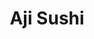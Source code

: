 ---
layout: place
title: "Aji Sushi"
permalink: /texas/college-station/aji-sushi.html
stateAbbr: TX
stateName: Texas
cityName: College Station
place_id: ChIJRygRQXqERoYREnBbnmOW-CY
photos:
  - name: >-
      places/ChIJRygRQXqERoYREnBbnmOW-CY/photos/AeeoHcInabzqzRjS1xOECrUL7SEfKmzW6M29oWIBt5MJXWIvqDs6Mys4bjNCoORwGwVcUjC-jOur9oXfM8LXF5r0kmrd0SEOsuGu06luYimb7peU6xC2UmQAzkQEZ9Hzpw-9IaWIixkq4WeMgGEn2DTcX2cBNUrk-uAERZrE7Gec8p5VS66uXLm9JPIYAcwHAZUmCnP7mSOyeVE3YAD_z5deSIiMBP4glyVn4zzLr5cbfavFuwlhe9LHq-LWAgfA2jaXJGaKXnXCYYpWtsMBpsg7KvsXjEkV_J7jCJH8ozv7iHgCsg
    widthPx: 960
    heightPx: 720
    authorAttributions:
      - displayName: Aji Sushi
        uri: https://maps.google.com/maps/contrib/105473085282926706972
        photoUri: >-
          https://lh3.googleusercontent.com/a/ACg8ocLee8Ne4Y_oerN90UWbD_razlIrWO5XFwJbYbeRmN4as1MAFA=s100-p-k-no-mo
    flagContentUri: >-
      https://www.google.com/local/imagery/report/?cb_client=maps_api_places.places_api&image_key=!1e10!2sAF1QipMlGiDj4xJ5GRIZBbRkVyHRKzt88r7e5XU60uiN&hl=en-US
    googleMapsUri: >-
      https://www.google.com/maps/place//data=!3m4!1e2!3m2!1sAF1QipMlGiDj4xJ5GRIZBbRkVyHRKzt88r7e5XU60uiN!2e10!4m2!3m1!1s0x8646847a41112847:0x26f896639e5b7012
  - name: >-
      places/ChIJRygRQXqERoYREnBbnmOW-CY/photos/AeeoHcIx_EVXJuwbOjuojml91oBE_ZMos8Vclxsf4sGrZ4FcYlsFj5Ln4nuyKu6YlmSEAFn_FKVqZT949mLBDwyMotp3dm2NP6yqPqD15atTwQLFoHpUQ1HzRrhEDfok5zJrLKzEinDv0pPEVZm_TPxW41uvICegsJezcUgdiIVsrEM48jfGEitfBcjV_tPnbSqAAiKRADlKt6Sh-9xlPZ5sKOfLz1LssEpW6JubbQi0BWLd3idHlnc7D905sLzPqSlIOIxTIhZ1ZNm6Ci-VwAFM_8UIqtT-lW3AoYc0zrjqPHvU7w
    widthPx: 1887
    heightPx: 1415
    authorAttributions:
      - displayName: Aji Sushi
        uri: https://maps.google.com/maps/contrib/105473085282926706972
        photoUri: >-
          https://lh3.googleusercontent.com/a/ACg8ocLee8Ne4Y_oerN90UWbD_razlIrWO5XFwJbYbeRmN4as1MAFA=s100-p-k-no-mo
    flagContentUri: >-
      https://www.google.com/local/imagery/report/?cb_client=maps_api_places.places_api&image_key=!1e10!2sAF1QipOUDKzACuQbEz86FApb_syIWch5RG_EBqvvxZ5g&hl=en-US
    googleMapsUri: >-
      https://www.google.com/maps/place//data=!3m4!1e2!3m2!1sAF1QipOUDKzACuQbEz86FApb_syIWch5RG_EBqvvxZ5g!2e10!4m2!3m1!1s0x8646847a41112847:0x26f896639e5b7012
  - name: >-
      places/ChIJRygRQXqERoYREnBbnmOW-CY/photos/AeeoHcKEXl-H8NH1m3mCH_zgFVkbD7CSKmJqBqK6EhGupB1V4P0nlWd0Yl1HDyiRskeX1dP8RfsHGNLXmWXcwFxuJhSQ5uzBWrGbtChGHdeyMi2wt88W4EfXExpTBGGoHr9BpSnbPt221kGg4NDZbmxC59PzfkUceFF1gWwM-dzgNS7wzi2KnNWHnziXAGuSRtOLITt8A1laW2MBrn7ORI3QDHmQ1HkRhq-H8WgGqk8shiuo6I3hsbx1H-I0pGwp52fNMBlG09XQFDVXrK-z3tk_h0A8V_OnM7OmnWkjaOUw0KfqilH3vCaljmk1TZuSpvoCQ47Pu6RyZiVSrr93jgD5GvpTWrk1mIzPX4qjLBSAIYZRGkCmE03mLlieoYvMvOdkiuL1jgZljkZ59TNbkkfUCZL1NQYFRnt_00kEPe3nt41qTWQ
    widthPx: 4000
    heightPx: 3000
    authorAttributions:
      - displayName: Brandon Matula
        uri: https://maps.google.com/maps/contrib/103438962484009320626
        photoUri: >-
          https://lh3.googleusercontent.com/a/ACg8ocJTSJmhRaCGRLeu11niufXGxpLvDsuO_FBYkuv87kcjRHCdtQ=s100-p-k-no-mo
    flagContentUri: >-
      https://www.google.com/local/imagery/report/?cb_client=maps_api_places.places_api&image_key=!1e10!2sCIHM0ogKEICAgIC7zsSqiwE&hl=en-US
    googleMapsUri: >-
      https://www.google.com/maps/place//data=!3m4!1e2!3m2!1sCIHM0ogKEICAgIC7zsSqiwE!2e10!4m2!3m1!1s0x8646847a41112847:0x26f896639e5b7012
  - name: >-
      places/ChIJRygRQXqERoYREnBbnmOW-CY/photos/AeeoHcIt6rgjh1aKGnqcFG4x6qcuJzLi-cfpKw_d1Cv5rTZdEU6jPKglvmQBG_En8w2E7fAzqieSSwWICFdYArIX-mzGyKODzzD6YfRJXG5sX-4A2iBpetR650rZHMTCWtl_Z_RjLpiqFKPNAZ1KHiggCVrP1-mNW9t39FbWtW1I8a-PR_Bdo-e4QOJdc1TvhnF_P-WGKt6-EYrajNX9BbT6i8SSqNr7oeeznQEIZpaGSGdCaMAci7UClioNP8vH9SmSs8Xc4HVGGaQUiod3Gnd2V6qLUCO16iDQzaYk4riT0bFalu6GZiM8IW0hfICw4fRivuB_XWhqElrLBNZ_cUlLf08fB7hy7lXcEUf6sKmM6V368YBkdwYeKu_JEBZfYhwqQy_DqHUM_TD-COyMaNTiGI4SjHtJJkOnCu7MUOE9f1nS2A
    widthPx: 3024
    heightPx: 4032
    authorAttributions:
      - displayName: Carlos Santos
        uri: https://maps.google.com/maps/contrib/103800747710929669019
        photoUri: >-
          https://lh3.googleusercontent.com/a-/ALV-UjXuaOKXeBehLOXy4JSL9KLrBvcbHDr-EQ1ojnpjo8Zhim0SHQrz=s100-p-k-no-mo
    flagContentUri: >-
      https://www.google.com/local/imagery/report/?cb_client=maps_api_places.places_api&image_key=!1e10!2sCIHM0ogKEICAgID_tdfqGA&hl=en-US
    googleMapsUri: >-
      https://www.google.com/maps/place//data=!3m4!1e2!3m2!1sCIHM0ogKEICAgID_tdfqGA!2e10!4m2!3m1!1s0x8646847a41112847:0x26f896639e5b7012
  - name: >-
      places/ChIJRygRQXqERoYREnBbnmOW-CY/photos/AeeoHcIGDB_RhHgNGpKjM3J4tY98OLg5gUWE-lFG1Q917nXcuuvv8RM5j6XoWRRXFkJ5ItUBlMopKcCOukwB373TfGtIx84bFKEuhlDndFke5dST9XQ6jq-zKGtsk2ktxvWmfkWnExQycPmm_IV9Tb3y8AmHLu39tnCi26hVc-J4kMYbZR2r_SSknff1rsGvQIekc4sJUnLRWbXI2dYvco5q2yWu0HDN2VNE6Fw9_y6ULRZS1yojv5lqrtVhbVJT9KEXkUXP93bF_bslQkUANSkfwmaBdnbLdcbenCPaTOdvYOEHmZYscx60rUAywpOzTNgDRE_FGCBSfXmGJB14ieE2XatuThM6b82Qpmy3pS5Ev7PYmlp1RSusHD3akyWoyutwRJ8_RGk1ypmUk9QUgSCcgHHc71nYZJytxIJH9h2wbLkOjpRT
    widthPx: 3898
    heightPx: 2924
    authorAttributions:
      - displayName: Junseok Kim
        uri: https://maps.google.com/maps/contrib/113058963667133122830
        photoUri: >-
          https://lh3.googleusercontent.com/a-/ALV-UjUhJyVuVsOEQx3WkVbFH5sjGN_c-T9z3D4lgUKMIkvuYiC5wI9x=s100-p-k-no-mo
    flagContentUri: >-
      https://www.google.com/local/imagery/report/?cb_client=maps_api_places.places_api&image_key=!1e10!2sCIHM0ogKEICAgICH26b1hwE&hl=en-US
    googleMapsUri: >-
      https://www.google.com/maps/place//data=!3m4!1e2!3m2!1sCIHM0ogKEICAgICH26b1hwE!2e10!4m2!3m1!1s0x8646847a41112847:0x26f896639e5b7012
  - name: >-
      places/ChIJRygRQXqERoYREnBbnmOW-CY/photos/AeeoHcLe7uDnX55soqykn4sHxtNFNa70YaKHext5ep7zMwdc-aVkYc_uqKjGUepm4AqgjtP04ysNHJxCoUmOhnpkYinzV_AZNRi4R-3oBvPkco1rzZqHBdrbEYE2lvYt5VYQSRvAgT4IBATxYErRUHVYpPJCigrJtO9ayQG-gWPvAULlHDZk0IJlAeszcqlw_XjmjD7tyDxzoZ-5QOprIIpoqlQSMrxgd-xA0k8WiLYpK5VMpbBSynWQeVtMMRDB9cbDZPZxHet7qOSjNlmj-pkxyaHy1sIvMeYA_SOxwH2H2T4y4Uh-dZnXlSEBLwD6DyP3tqSSBPpedsoysYnqUEe6RRDKwBQlKV1ijUcEHdXTzNRZyHYEAnTHsARWNHAf5lvn6PzG8PuR_rn51FzFyjR1Hx5QURKLhpReLdx6C0_yjpDGgnZL
    widthPx: 4032
    heightPx: 3024
    authorAttributions:
      - displayName: Carlos Santos
        uri: https://maps.google.com/maps/contrib/103800747710929669019
        photoUri: >-
          https://lh3.googleusercontent.com/a-/ALV-UjXuaOKXeBehLOXy4JSL9KLrBvcbHDr-EQ1ojnpjo8Zhim0SHQrz=s100-p-k-no-mo
    flagContentUri: >-
      https://www.google.com/local/imagery/report/?cb_client=maps_api_places.places_api&image_key=!1e10!2sCIHM0ogKEICAgID_tdfqmAE&hl=en-US
    googleMapsUri: >-
      https://www.google.com/maps/place//data=!3m4!1e2!3m2!1sCIHM0ogKEICAgID_tdfqmAE!2e10!4m2!3m1!1s0x8646847a41112847:0x26f896639e5b7012
  - name: >-
      places/ChIJRygRQXqERoYREnBbnmOW-CY/photos/AeeoHcIAkMhTNxYRxL66CRjbIY8F5dXTRX88fcAIuhyugw2Vd2xWFuy9HzKHUek_6aKVlnbCBQFvmRpDBjMtEDmwCXEO2FCH-IHrf4qkv7gbPGZU4E-ZKCXtV40lhHsKLhq3_VngO-7eCq-ePPv469ATA3b-DI4xE00c-xCE8n_2s-aNbVS_vb8C9IJ9aR5yNi2xl7HFK4oQCCpNdBIX5bYVrAC7n70bbYZoDvEO2iskoMBpCfEF_V2hy29Cl_YZwiBoCwsSjqkzAZdRdqg7bfwaZZKU16n4MMd0WoNbRIQM4KcL2kcvEn7EokniREPiQy8gaMbJwKDrUe4VfEmmezKnJuacP3zHS74AyBbu9dhT7fBlBbnGpawV2vx3U0uhVyyeNfo9ie6ssaCt7INVbk5EwYoDim_BxcEA-21Lp_nYbNz-_LKq
    widthPx: 3024
    heightPx: 4032
    authorAttributions:
      - displayName: Outlaw Amber
        uri: https://maps.google.com/maps/contrib/114682630748450721544
        photoUri: >-
          https://lh3.googleusercontent.com/a/ACg8ocKA98Poe7Nnhgv049n6yiQ6ggaO3H4ZQ4ieHYTB6w7vw9fQJw=s100-p-k-no-mo
    flagContentUri: >-
      https://www.google.com/local/imagery/report/?cb_client=maps_api_places.places_api&image_key=!1e10!2sCIHM0ogKEICAgIDRsuaz6QE&hl=en-US
    googleMapsUri: >-
      https://www.google.com/maps/place//data=!3m4!1e2!3m2!1sCIHM0ogKEICAgIDRsuaz6QE!2e10!4m2!3m1!1s0x8646847a41112847:0x26f896639e5b7012
  - name: >-
      places/ChIJRygRQXqERoYREnBbnmOW-CY/photos/AeeoHcICnYl8zszfgMwKqQ2Ycy13dtqRE0Rgi0zsWV_xHg3zuBvc2uVr6GcHqn7ruUo2TgNgqXniJehANLYq9cr85DU_9MHUmb-2we60jQscPxz7YUxPeL-7oMcLE8sGWBv4VE2MYDmtbTKYT0XEO8Ktv5Amp_RR-ffkGgjBrOLhkqLwL3DVCL5N5Q8I-1tfEbacvLjp9aQZGRJfkEcWklBpMD4Nk14PyV3sS4FQdKxUjUEqUymh869i5aUbSCurnwSHGFTcj_rFDs6_4kJ-0oNrAWSvTYW6CyEQI-oAU1OgfisXAttQa1WVvOgb77S75ufY5a5SUIS1b_q_Ej1QH1ttog5SCqJBCOsa3UfJi-g417IYm31iqPR7uefKGlQSGrTAXEfZnwvCKa4WVk3bdqgVun9_KO3wHQfFccMHDiK_ayM
    widthPx: 4800
    heightPx: 3600
    authorAttributions:
      - displayName: Outlaw Amber
        uri: https://maps.google.com/maps/contrib/114682630748450721544
        photoUri: >-
          https://lh3.googleusercontent.com/a/ACg8ocKA98Poe7Nnhgv049n6yiQ6ggaO3H4ZQ4ieHYTB6w7vw9fQJw=s100-p-k-no-mo
    flagContentUri: >-
      https://www.google.com/local/imagery/report/?cb_client=maps_api_places.places_api&image_key=!1e10!2sCIHM0ogKEICAgID7pLaWUg&hl=en-US
    googleMapsUri: >-
      https://www.google.com/maps/place//data=!3m4!1e2!3m2!1sCIHM0ogKEICAgID7pLaWUg!2e10!4m2!3m1!1s0x8646847a41112847:0x26f896639e5b7012
  - name: >-
      places/ChIJRygRQXqERoYREnBbnmOW-CY/photos/AeeoHcL5nt7U5YlWXLMbScAL2Ch6EPEu8t5yJgiJFt5pj64F1UoGjtAeJpxQfSMwo98Gj2WlJoRMByz_4deuFyhzP-6cbB1PovNxd9obecx0eXEzAWdGj9tGgKmSEhQJzVv_YAxGoV2XgDbXtEDaKCsZUp7_gqikHHmUi6PPlnii_rOHIaxDTWX6cVJWZwjbejutgbUSA9_xj_S3c5kYnUkitGeW-6IWlFKUUyRPt7WnM5_4A3iokXS_A6wuA6e4_FXtdHtqPZwBifmbUNU1bNbokX7LQ3PaGnOkqkaH4t82-c1JH8Fl6t9bGhnE5UDMdQpeumwrpoA1C1JRAhGgpm7cWLOCtT0OaEpXchkH7-CQgYKn7YeGXLZLsqDX1feGoQ5EFMdpZxk4LMPubdKMOAIKx4ZTemgzRNmKR0jz9gUgv6I
    widthPx: 3024
    heightPx: 4032
    authorAttributions:
      - displayName: AJ T Jr
        uri: https://maps.google.com/maps/contrib/116960565174488572125
        photoUri: >-
          https://lh3.googleusercontent.com/a-/ALV-UjVP7w9U7Le86XLunj3f8WKQjOalhx2jUp_J3TW-TUKM-LUDiD3Zag=s100-p-k-no-mo
    flagContentUri: >-
      https://www.google.com/local/imagery/report/?cb_client=maps_api_places.places_api&image_key=!1e10!2sCIHM0ogKEICAgIDbj6P5Cg&hl=en-US
    googleMapsUri: >-
      https://www.google.com/maps/place//data=!3m4!1e2!3m2!1sCIHM0ogKEICAgIDbj6P5Cg!2e10!4m2!3m1!1s0x8646847a41112847:0x26f896639e5b7012
  - name: >-
      places/ChIJRygRQXqERoYREnBbnmOW-CY/photos/AeeoHcJP6ImvxDcJxuVtHs4via5SEwIsW_f-kqKaQQaUzeL3Dy5jaj_s0Fc4DLZXGWrOaWJQuW9Idg2mPa8caf7WLSuEriIiHX6Q2Da4iP19uqZVcepolP4qDzb6Qv3MpJMRa2e6QqFu3qOBfCcF9dweBAXTOK0KZ0lK7n8X3_s32LfTeCt2MruPU9Ymzoa5NRhfg1k5HeHmc7L9CpC06V0Fca6E_R4mhZmbUp7ghg1plcO9txRPu3-a1guoUl3t_BF24B84eyzOOsDKC-K-u4oRoK9wAPQ-qNmfXI40n3FKL7R_BLjRDBj8UB5R3S6MpEJb2mrLGQ34xceKx21NLkUazXftW4cpj0nXFomUd65e3naD2k-DmzvMs_VJQGOauvAsCPk6toLan6fTc9PknyAKBaI4Yjy2yoNczsT3PO4J3NOksg
    widthPx: 3600
    heightPx: 4800
    authorAttributions:
      - displayName: Rosy Navarro
        uri: https://maps.google.com/maps/contrib/106285201489998413217
        photoUri: >-
          https://lh3.googleusercontent.com/a-/ALV-UjXQ1N6up1UV_ketA2aOFetrgETb2M-6wBw4Nv7tQaFudUNsS9U5=s100-p-k-no-mo
    flagContentUri: >-
      https://www.google.com/local/imagery/report/?cb_client=maps_api_places.places_api&image_key=!1e10!2sCIHM0ogKEICAgICTjY7zcA&hl=en-US
    googleMapsUri: >-
      https://www.google.com/maps/place//data=!3m4!1e2!3m2!1sCIHM0ogKEICAgICTjY7zcA!2e10!4m2!3m1!1s0x8646847a41112847:0x26f896639e5b7012
address: 1901 Texas Ave S B, College Station, TX 77840, USA
street: 1901 Texas Ave S B
city: College Station
state: TX
zip: '77840'
country: USA
neighborhood: null
latitude: '30.614398'
longitude: '-96.316719'
accessibility_options:
  wheelchairAccessibleParking: true
  wheelchairAccessibleEntrance: true
  wheelchairAccessibleRestroom: true
  wheelchairAccessibleSeating: true
business_status: OPERATIONAL
name: Aji Sushi
google_maps_links:
  directionsUri: >-
    https://www.google.com/maps/dir//''/data=!4m7!4m6!1m1!4e2!1m2!1m1!1s0x8646847a41112847:0x26f896639e5b7012!3e0
  placeUri: https://maps.google.com/?cid=2808159722268225554
  writeAReviewUri: >-
    https://www.google.com/maps/place//data=!4m3!3m2!1s0x8646847a41112847:0x26f896639e5b7012!12e1
  reviewsUri: >-
    https://www.google.com/maps/place//data=!4m4!3m3!1s0x8646847a41112847:0x26f896639e5b7012!9m1!1b1
  photosUri: >-
    https://www.google.com/maps/place//data=!4m3!3m2!1s0x8646847a41112847:0x26f896639e5b7012!10e5
primary_type: Japanese Restaurant
opening_hours:
  regular: null
  current: null
secondary_opening_hours:
  regular:
    weekdayDescriptions: null
    type: null
  current:
    weekdayDescriptions: null
    type: null
phone: (979) 696-1250
price_level: PRICE_LEVEL_MODERATE
price_range: $10 &ndash; $20
rating: '4.5'
rating_count: 791
website: https://direct.chownow.com/order/24014/locations/35247
description: null
reviews: null
parking_options: null
payment_options: null
allow_dogs: null
curbside_pickup: null
delivery: null
dine_in: null
good_for_children: null
good_for_groups: null
good_for_sports: null
live_music: null
menu_for_children: null
outdoor_seating: null
reservable: null
restroom: null
serves_beer: null
serves_breakfast: null
serves_brunch: null
serves_cocktails: null
serves_coffee: null
serves_dinner: null
serves_dessert: null
serves_lunch: null
serves_vegetarian_food: null
serves_wine: null
takeout: null

---